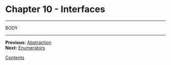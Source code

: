 # Chapter 10 - Interfaces

---

BODY

---

**Previous:** [Abstraction](./09-abstraction.md)  
**Next:** [Enumerators](./11-enum.md)

[Contents](./readme.md)